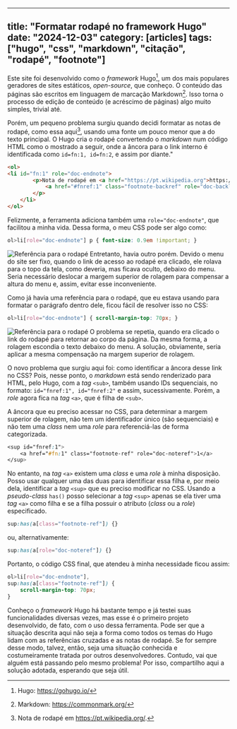 
---
title: "Formatar rodapé no framework Hugo"
date: "2024-12-03"
category: [articles]
tags: ["hugo", "css", "markdown", "citação", "rodapé", "footnote"]
---

Este site foi desenvolvido como o _framework_ Hugo[^1], um dos mais
populares geradores de sites estáticos, _open-source_, que conheço. O conteúdo das páginas são escritos em linguagem de marcação Markdown[^2]. Isso torna o processo de edição de conteúdo (e acréscimo de páginas) algo muito simples, trivial até.

Porém, um pequeno problema surgiu quando decidi formatar as notas de rodapé, como essa aqui[^3], usando uma fonte um pouco menor que a do texto principal. O Hugo cria o rodapé convertendo o _markdown_ num código HTML como o mostrado a seguir, onde a âncora para o link interno é identificada como ```id=fn:1, id=fn:2```, e assim por diante."


```html
<ol>
<li id="fn:1" role="doc-endnote">
        <p>Nota de rodapé em <a href="https://pt.wikipedia.org">https://pt.wikipedia.org</a>.
            <a href="#fnref:1" class="footnote-backref" role="doc-backlink"></a>
        </p>
    </li>
</ol>
```

Felizmente, a ferramenta adiciona também uma ```role="doc-endnote"```, que facilitou a minha vida. Dessa forma, o meu CSS pode ser algo como:

```css
ol>li[role="doc-endnote"] p { font-size: 0.9em !important; }
``` 
![Referência para o rodapé](../img/formatar-rodape-no-hugo-01.png)
Entretanto, havia outro porém. Devido o menu do site ser fixo, quando o link de acesso ao rodapé era clicado, ele rolava para o topo da tela, como deveria, mas ficava oculto, debaixo do menu. Seria necessário deslocar a margem superior de rolagem para compensar a altura do menu e, assim, evitar esse inconveniente.

Como já havia uma referência para o rodapé, que eu estava usando para formatar o parágrafo dentro dele, ficou fácil de resolver isso no CSS:

```css
ol>li[role="doc-endnote"] { scroll-margin-top: 70px; } 
```

![Referência para o rodapé](../img/formatar-rodape-no-hugo-02.png)
O problema se repetia, quando era clicado o link do rodapé para retornar ao corpo da página. Da mesma forma, a rolagem escondia o texto debaixo do menu. A solução, obviamente, seria aplicar a mesma compensação na margem superior de rolagem.

O novo problema que surgiu aqui foi: como identificar a âncora desse link no CSS? Pois, nesse ponto, o _markdown_ está sendo renderizado para HTML, pelo Hugo, com a _tag_ ```<sub>```, também usando IDs sequenciais, no formato: ```id="fnref:1", id="fnref:2"``` e assim, sucessivamente. Porém, a _role_ agora fica na _tag_ ```<a>```, que é filha de ```<sub>```.

A âncora que eu preciso acessar no CSS, para determinar a margem superior de rolagem, não tem um identificador único (são sequenciais) e não tem uma _class_ nem uma _role_ para referenciá-las de forma categorizada. 

```css
<sup id="fnref:1">
    <a href="#fn:1" class="footnote-ref" role="doc-noteref">1</a>
</sup>
```
No entanto, na _tag_ ```<a>``` existem uma _class_ e uma _role_ à minha disposição. Posso usar qualquer uma das duas para identificar essa filha e, por meio dela, identificar a _tag_ ```<sup>``` que eu preciso modificar no CSS. Usando a _pseudo-class_ ```has()``` posso selecionar a _tag_ ```<sup>``` apenas se ela tiver uma _tag_ ```<a>``` como filha e se a filha possuir o atributo (_class_ ou a _role_) especificado.

```css
sup:has(a[class="footnote-ref"]) {}
```

ou, alternativamente:

```css
sup:has(a[role="doc-noteref"]) {}
```

Portanto, o código CSS final, que atendeu à minha necessidade ficou assim:

```css
ol>li[role="doc-endnote"],
sup:has(a[class="footnote-ref"]) {
    scroll-margin-top: 70px;
}
```

Conheço o _framework_ Hugo há bastante tempo e já testei suas funcionalidades diversas vezes, mas esse é o primeiro projeto desenvolvido, de fato, com o uso dessa ferramenta. Pode ser que a situação descrita aqui não seja a forma como todos os temas do Hugo lidam com as referências cruzadas e as notas de rodapé. Se for sempre desse modo, talvez, então, seja uma situação conhecida e costumeiramente tratada por outros desenvolvedores. Contudo, vai que alguém está passando pelo mesmo problema! Por isso, compartilho aqui a solução adotada, esperando que seja útil.


[^1]: Hugo: https://gohugo.io/ 
[^2]: Markdown: https://commonmark.org/
[^3]: Nota de rodapé em https://pt.wikipedia.org/.